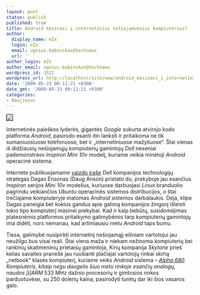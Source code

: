 ```yaml
---
layout: post
status: publish
published: true
title: Android kėsinasi į internetinius nešiojamuosius kompiuterius?
author:
  display_name: eZx
  login: eZx
  email: ugnius.babinskas@technews
  url: ''
author_login: eZx
author_email: ugnius.babinskas@technews
wordpress_id: 3522
wordpress_url: http://localhost/site/new/android_kesinasi_i_internetinius_nesiojamuosius_kompiuterius/
date: '2009-05-23 00:11:21 +0300'
date_gmt: '2009-05-23 00:11:21 +0300'
categories:
- Naujienos
---
```

<div class="imgright"><img src="http://ezx.technews.lt/images/Logos/android_logo_1.jpg" border="1" /></div>
<p>Internetinės paieškos lyderės, gigantės <i>Google</i> sukurta atvirojo kodo platforma <i>Android</i>, pasirodo esanti itin lanksti ir pritaikoma ne tik sumaniuosiuose telefonuose, bet ir „internetiniuose mažyliuose“. Štai vienas iš didžiausių nešiojamųjų kompiuterių gamintojų <i>Dell</i> neseniai pademonstravo <i>Inspiron Mini 10v</i> modelį, kuriame veikia minėtoji <i>Android</i> operacinė sistema.</p>
<p>Internete publikuojamame <a class="ns" href="http://www.youtube.com/watch?v=HliEujxRoYQ&eurl">vaizdo įraše</a> <i>Dell</i> kompanijos technologijų strategas Dagas Ensonas (Daug Anson) pristato du, prekyboje jau esančius <i>Inspiron</i> serijos <i>Mini 10v</i> modelius, kuriuose darbuojasi <i>Linux</i> branduolio pagrindu veikiančios <i>Ubuntu</i> operacinės sistemos distribucijos, o štai trečiajame kompiuteryje matomas <i>Android</i> sistemos darbalaukis. Deja, klipe Dagas paneigia bet kokius gandus apie galimą kompanijos žingsnį išleisti tokio tipo kompiuterį masinei prekybai. Kad ir kaip bebūtų, susidomėjimas platesnėmis platformos pritaikymo galimybėmis tarp kompiuterių gamintojų ima didėti, nors nemanau, kad artimiausiu metu <i>Android</i> taps bumu.</p>
<p>Tiesa, galimybė nusipirkti internetinį nešiojamąjį eiliniam vartotojui jau neužilgo bus visai reali. Štai viena maža ir niekam nežinoma kompiuterių bei rankinių skaitmeninių prietaisų gamintoja, Kinų kompanija <i>Skytone</i> prieš kelias savaites pranešė jau ruošianti plačiajai vartotojų rinkai skirtą „netbook“ klasės kompiuterį, kuriame veiks <i>Android</i> sistema – <a class="ns" href="http://v.youku.com/v_show/id_XODgwOTc5NDg=.html"><i>Alpha 680</a>. Kompiuteris, kitaip negu daugelis šiuo metu rinkoje esančių analogų, naudos [i]ARM</i> 533 MHz dažnio procesorių ir gimtosios rinkos parduotuvėse, su 250 dolerių kaina, pasirodyti turėtų dar iki šios vasaros galo.</p>
